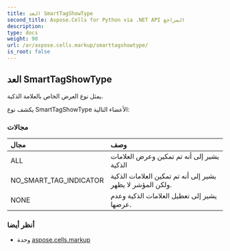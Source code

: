 ```yaml
---
title: العد SmartTagShowType
second_title: Aspose.Cells for Python via .NET API المراجع
description:
type: docs
weight: 90
url: /ar/aspose.cells.markup/smarttagshowtype/
is_root: false
---
```

##  العد SmartTagShowType
يمثل نوع العرض الخاص بالعلامة الذكية.



يكشف نوع SmartTagShowType الأعضاء التالية:

###  مجالات
| مجال| وصف|
| :- | :- |
| ALL | يشير إلى أنه تم تمكين وعرض العلامات الذكية|
| NO_SMART_TAG_INDICATOR | يشير إلى أنه تم تمكين العلامات الذكية ولكن المؤشر لا يظهر.|
| NONE | يشير إلى تعطيل العلامات الذكية وعدم عرضها.|



###  أنظر أيضا
* وحدة [aspose.cells.markup](..)
